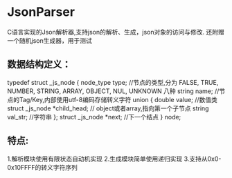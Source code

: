 # JsonParser
C语言实现的Json解析器,支持json的解析、生成，json对象的访问与修改.
还附赠一个随机json生成器，用于测试

## 数据结构定义：
typedef struct _js_node {
  node_type type;           //节点的类型,分为 FALSE,  TRUE,  NUMBER,  STRING,  ARRAY,  OBJECT,  NUL,  UNKNOWN 八种
  string name;              //节点的Tag/Key,内部使用utf-8编码存储转义字符
  union {
    double value;                   //数值类
    struct _js_node *child_head;    // object或者array,指向第一个子节点
    string val_str;                 //字符串
  };
  struct _js_node *next;    //下一个结点
} node;

## 特点:
1.解析模块使用有限状态自动机实现
2.生成模块简单使用递归实现
3.支持从0x0-0x10FFFF的转义字符序列
